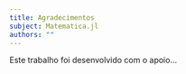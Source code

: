 ```yaml
---
title: Agradecimentos
subject: Matematica.jl
authors: ""
---
```



Este trabalho foi desenvolvido com o apoio...
